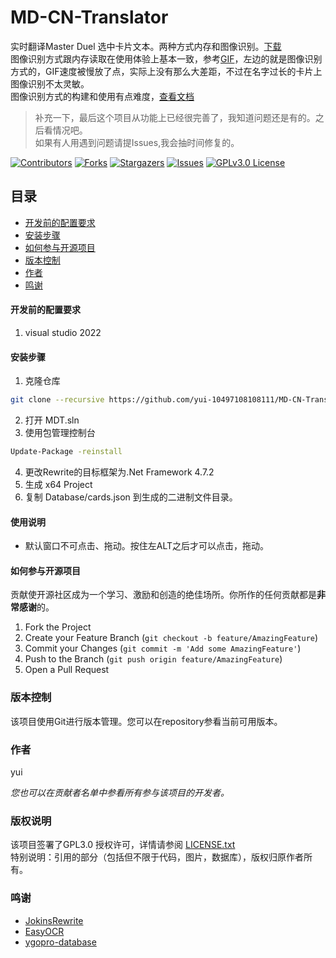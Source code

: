 # MD-CN-Translator

实时翻译Master Duel 选中卡片文本。两种方式内存和图像识别。[下载](https://github.com/yui-10497108108111/MD-CN-Translator/releases/tag/0.0.4)     
图像识别方式跟内存读取在使用体验上基本一致，参考[GIF](Image/demo.gif)，左边的就是图像识别方式的，GIF速度被慢放了点，实际上没有那么大差距，不过在名字过长的卡片上图像识别不太灵敏。    
图像识别方式的构建和使用有点难度，[查看文档](MDT-OCR/README.md)    

> 补充一下，最后这个项目从功能上已经很完善了，我知道问题还是有的。之后看情况吧。    
如果有人用遇到问题请提Issues,我会抽时间修复的。

<!-- PROJECT SHIELDS -->

[![Contributors][contributors-shield]][contributors-url]
[![Forks][forks-shield]][forks-url]
[![Stargazers][stars-shield]][stars-url]
[![Issues][issues-shield]][issues-url]
[![GPLv3.0 License][license-shield]][license-url]

 
## 目录

  - [开发前的配置要求](#开发前的配置要求)
  - [安装步骤](#安装步骤)
  - [如何参与开源项目](#如何参与开源项目)
- [版本控制](#版本控制)
- [作者](#作者)
- [鸣谢](#鸣谢)


#### 开发前的配置要求

1. visual studio 2022

#### **安装步骤**

1. 克隆仓库
```sh
git clone --recursive https://github.com/yui-10497108108111/MD-CN-Translator
```
2. 打开 MDT.sln
3. 使用包管理控制台
```sh
Update-Package -reinstall 
```
4. 更改Rewrite的目标框架为.Net Framework 4.7.2
5. 生成 x64 Project
6. 复制 Database/cards.json 到生成的二进制文件目录。
#### 使用说明
* 默认窗口不可点击、拖动。按住左ALT之后才可以点击，拖动。





#### 如何参与开源项目

贡献使开源社区成为一个学习、激励和创造的绝佳场所。你所作的任何贡献都是**非常感谢**的。


1. Fork the Project
2. Create your Feature Branch (`git checkout -b feature/AmazingFeature`)
3. Commit your Changes (`git commit -m 'Add some AmazingFeature'`)
4. Push to the Branch (`git push origin feature/AmazingFeature`)
5. Open a Pull Request



### 版本控制

该项目使用Git进行版本管理。您可以在repository参看当前可用版本。

### 作者

yui

 *您也可以在贡献者名单中参看所有参与该项目的开发者。*

### 版权说明

该项目签署了GPL3.0 授权许可，详情请参阅 [LICENSE.txt](https://github.com/yui-10497108108111/MD-CN-Translator/blob/main/LICENSE)    
特别说明：引用的部分（包括但不限于代码，图片，数据库），版权归原作者所有。

### 鸣谢


- [JokinsRewrite](https://github.com/JokinAce/JokinsRewrite)
- [EasyOCR](https://github.com/JaidedAI/EasyOCR)
- [ygopro-database](https://github.com/mycard/ygopro-database)

<!-- links -->
[your-project-path]:yui-10497108108111/MD-CN-Translator
[contributors-shield]: https://img.shields.io/github/contributors/yui-10497108108111/MD-CN-Translator.svg?style=flat-square
[contributors-url]: https://github.com/yui-10497108108111/MD-CN-Translator/graphs/contributors
[forks-shield]: https://img.shields.io/github/forks/yui-10497108108111/MD-CN-Translator.svg?style=flat-square
[forks-url]: https://github.com/yui-10497108108111/MD-CN-Translator/network/members
[stars-shield]: https://img.shields.io/github/stars/yui-10497108108111/MD-CN-Translator.svg?style=flat-square
[stars-url]: https://github.com/yui-10497108108111/MD-CN-Translator/stargazers
[issues-shield]: https://img.shields.io/github/issues/yui-10497108108111/MD-CN-Translator.svg?style=flat-square
[issues-url]: https://img.shields.io/github/issues/yui-10497108108111/MD-CN-Translator.svg
[license-shield]: https://img.shields.io/github/license/yui-10497108108111/MD-CN-Translator.svg?style=flat-square
[license-url]: https://github.com/yui-10497108108111/MD-CN-Translator/blob/master/LICENSE.txt



